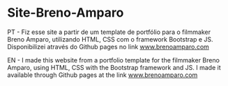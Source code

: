 # Site-Breno-Amparo
PT -
Fiz esse site a partir de um template de portfólio para o filmmaker Breno Amparo, utilizando HTML, CSS com o framework Bootstrap e JS. Disponibilizei através do Github pages no link www.brenoamparo.com

EN -
I made this website from a portfolio template for the filmmaker Breno Amparo, using HTML, CSS with the Bootstrap framework and JS. I made it available through Github pages at the link www.brenoamparo.com
